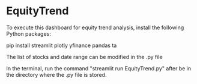 # EquityTrend
To execute this dashboard for equity trend analysis, install the following Python packages:

pip install streamlit plotly yfinance pandas ta

The list of stocks and date range can be modified in the .py file
  
In the terminal, run the command "streamlit run EquityTrend.py" after be in the directory where the .py file is stored. 
